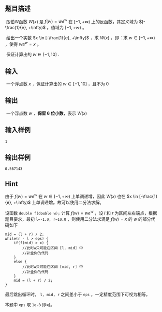 ## 题目描述

​	朗伯W函数 $W(x)$ 是 $f(w) = we^w$ 在 $[-1,+\infty)$ 上的反函数，其定义域为 $[-\frac{1}{e}, +\infty)$ ，值域为 $[-1,+\infty)$ 。

​	给出一个实数 $x \in [-\frac{1}{e}, +\infty)$ ，求 $W(x)$ ，即：求 $w\in [-1, +\infty)$ ，使得 $we^w=x$ 。 

​	保证计算出的 $w\in [-1, 10]$ .

## 输入

​	一个浮点数 $x$ ，保证计算出的 $w\in [-1, 10]$ ，且不为 $0$

## 输出

​	一个浮点数 $w$ ，**保留 $6$ 位小数**，表示 $W(x)$ 

## 输入样例

    1

## 输出样例

    0.567143

## Hint

由于 $f(w)=we^w$ 在 $w\in [-1,+\infty)$ 上单调递增，因此 $W(x)$ 也在 $x \in [-\frac{1}{e}, +\infty)$ 上单调递增。故可以使用二分法求解。

设函数 `double f(double w);` 计算 $f(w)=we^w$ ，设 $l$ 和 $r$ 为区间左右端点，根据题目要求，最初 `l=-1.0, r=10.0` ，则使用二分法求满足 $f(w)=x$ 的 $w$ 的部分代码如下

    mid = (l + r) / 2;
    while(r - l > eps) {
        if(f(mid) > x) {
            //此时w只可能在区间 [l, mid] 中
            //补全你的代码
        }
        else {
            //此时w只可能在区间 [mid, r] 中
            //补全你的代码
        }
        mid = (l + r) / 2;
    }

最后跳出循环时， `l, mid, r` 之间差小于 `eps` ，一定精度范围下可视为相等。

本题中 `eps` 取 `1e-8` 即可。
